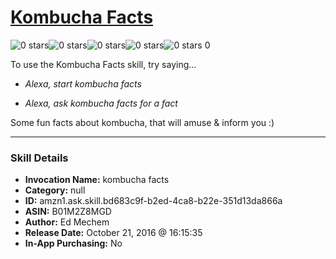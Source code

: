 # [Kombucha Facts](http://alexa.amazon.com/#skills/amzn1.ask.skill.bd683c9f-b2ed-4ca8-b22e-351d13da866a)
![0 stars](../../images/ic_star_border_black_18dp_1x.png)![0 stars](../../images/ic_star_border_black_18dp_1x.png)![0 stars](../../images/ic_star_border_black_18dp_1x.png)![0 stars](../../images/ic_star_border_black_18dp_1x.png)![0 stars](../../images/ic_star_border_black_18dp_1x.png) 0

To use the Kombucha Facts skill, try saying...

* *Alexa, start kombucha facts*

* *Alexa, ask kombucha facts for a fact*

Some fun facts about kombucha, that will amuse & inform you :)

***

### Skill Details

* **Invocation Name:** kombucha facts
* **Category:** null
* **ID:** amzn1.ask.skill.bd683c9f-b2ed-4ca8-b22e-351d13da866a
* **ASIN:** B01M2Z8MGD
* **Author:** Ed Mechem
* **Release Date:** October 21, 2016 @ 16:15:35
* **In-App Purchasing:** No
